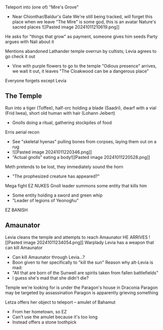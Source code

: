 Teleport into (one of) "Mire's Grove"
- Near Chionthar/Baldur's Gate
We're still being tracked, will forget this place when we leave
"The Mire" is some god, this is an avatar
Nature's sacred places
![[Pasted image 20241011210619.png]]

He asks for "things that grow" as payment, someone gives him seeds
Party argues with Nali about it

Mentions abandoned Lathander temple overrun by cultists; Levia agrees to go check it out
- Vine with purple flowers to go to the temple
"Odious presence" arrives, we wait it out, it leaves
"The Cloakwood can be a dangerous place"

Everyone forgets except Levia

## The Temple
Run into a tiger (Toffee), half-orc holding a blade (Saadri), dwarf with a vial (Frid Iwea), short old human with hair (Lohann Jeibert)
- Gnolls doing a ritual, gathering stockpiles of food

Erris aerial recon
- See "skeletal hyenas" pulling bones from corpses, laying them out on a rug
- ![[Pasted image 20241011220346.png]]
- "Actual gnolls" eating a body![[Pasted image 20241011220528.png]]

Meth pretends to be lost, they immediately sound the horn
- "The prophesized creature has appeared?"

Mega fight
EZ NUKES
Gnoll leader summons some entity that kills him
- Some entity holding a sword and green whip
- "Leader of legions of Yeonoghu"

EZ BANISH


## Amaunator
Levia cleans the temple and attempts to reach Amaunator
HE ARRIVES
![[Pasted image 20241011234054.png]]
Warplady Levia has a weapon that can kill Amaunator
- Can kill Amaunator through Levia…?
- Boon given to her specifically to "kill the sun"
Reason why alt-Levia is mad:
- "All that are born of the Sunwell are spirits taken from fallen battlefields"
- I guess she's mad that she didn't die?


Temple we're looking for is under the Paragon's house in Draconia
Paragon may be targeted by assassination
Paragon is apparently grieving something

Letza offers her object to teleport – amulet of Bahamut
- From her hometown, so EZ
- Can't use the amulet because it's too long
- Instead offers a stone toothpick